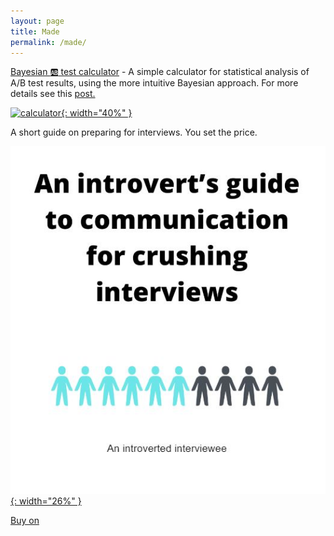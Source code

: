 ```yaml
---
layout: page
title: Made
permalink: /made/
---
```


[Bayesian :ab: test calculator][split-test-calculator] - A simple calculator for statistical analysis of A/B test 
results, using the more intuitive Bayesian approach.  For more details see this [post.][calculator-post]

[![calculator](/JC/calculator.JPG){: width="40%" }][split-test-calculator]

A short guide on preparing for interviews.  You set the price.

[![interview-guide](Interview_book_cover.JPG){: width="26%" }][interview-book-link] 

<script src="https://gumroad.com/js/gumroad.js"></script>
<a class="gumroad-button" href="https://introvertinterviewee.gumroad.com/l/interview_guide">Buy on</a>

[split-test-calculator]: https://bayesian-test-calculator.herokuapp.com/calculator_app
[calculator-post]: /JC/analytics/2022/08/28/ab-testing
[interview-book-link]: https://introvertinterviewee.gumroad.com/l/interview_guide
